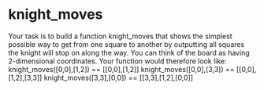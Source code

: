 # knight_moves
Your task is to build a function knight_moves that shows the simplest possible way to get from one square to another by outputting all squares the knight will stop on along the way.  You can think of the board as having 2-dimensional coordinates. Your function would therefore look like:      knight_moves([0,0],[1,2]) == [[0,0],[1,2]]     knight_moves([0,0],[3,3]) == [[0,0],[1,2],[3,3]]     knight_moves([3,3],[0,0]) == [[3,3],[1,2],[0,0]]
